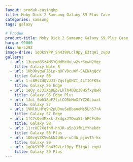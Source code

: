 ```yaml
---
layout: produk-casinghp
title: Moby Dick 2 Samsung Galaxy S9 Plus Case
categories: samsung
tags: galaxy

# Produk
product-title: Moby Dick 2 Samsung Galaxy S9 Plus Case
harga: 90000
sku: hn-5292
image-drive: 1qOkSYPP_Sn439VLcl9py_E3tqAi_zvpU
gallery:
  - url: 13uzad8Sz4MSYQHdMcHuLw2vrSewN2Vqz
    title: Galaxy Note 8
  - url: 1Hb9kygwFZ6Lp-q8FVDcuWf-SAENAgQcV
    title: Galaxy S6
  - url: 1-c8MsZdQVUJ3-ZqsfgOHZI_4LTIGFK5x
    title: Galaxy S6 Edge
  - url: 1eOy_oJ3IXq0Ep7Lklh4DBc3BH5fxyQwR
    title: Galaxy S6 Edge Plus
  - url: 1JuL_Sw638oFZlctCO5bHmXfYZ20Lbwal
    title: Galaxy S7
  - url: 1VNlbLHfq9n2pUDnuSeBbanoMs5Lh57rA
    title: Galaxy S7 Edge
  - url: 1fC7sQe4Mxxk-ZxdgxJTOwa5t-hPCFs0e
    title: Galaxy S8
  - url: 11rcHE7XqfhM-hhJR-a5p8JfKLYYhekdr
    title: Galaxy S8 Plus
  - url: 1O0zqVZK5wAkNJUHLv-uCdA_pjovT5-kx
    title: Galaxy S9
  - url: 1qOkSYPP_Sn439VLcl9py_E3tqAi_zvpU
    title: Galaxy S9 Plus
---
```


